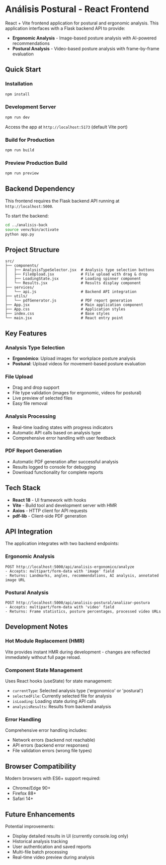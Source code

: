 # Análisis Postural - React Frontend

React + Vite frontend application for postural and ergonomic analysis. This application interfaces with a Flask backend API to provide:
- **Ergonomic Analysis** - Image-based posture analysis with AI-powered recommendations
- **Postural Analysis** - Video-based posture analysis with frame-by-frame evaluation

## Quick Start

### Installation
```bash
npm install
```

### Development Server
```bash
npm run dev
```
Access the app at `http://localhost:5173` (default Vite port)

### Build for Production
```bash
npm run build
```

### Preview Production Build
```bash
npm run preview
```

## Backend Dependency

This frontend requires the Flask backend API running at `http://localhost:5000`.

To start the backend:
```bash
cd ../analisis-back
source venv/bin/activate
python app.py
```

## Project Structure

```
src/
├── components/
│   ├── AnalysisTypeSelector.jsx  # Analysis type selection buttons
│   ├── FileUpload.jsx            # File upload with drag & drop
│   ├── LoadingState.jsx          # Loading spinner component
│   └── Results.jsx               # Results display component
├── services/
│   └── api.js                    # Backend API integration
├── utils/
│   └── pdfGenerator.js           # PDF report generation
├── App.jsx                       # Main application component
├── App.css                       # Application styles
├── index.css                     # Base styles
└── main.jsx                      # React entry point
```

## Key Features

### Analysis Type Selection
- **Ergonómico**: Upload images for workplace posture analysis
- **Postural**: Upload videos for movement-based posture evaluation

### File Upload
- Drag and drop support
- File type validation (images for ergonomic, videos for postural)
- Live preview of selected files
- Easy file removal

### Analysis Processing
- Real-time loading states with progress indicators
- Automatic API calls based on analysis type
- Comprehensive error handling with user feedback

### PDF Report Generation
- Automatic PDF generation after successful analysis
- Results logged to console for debugging
- Download functionality for complete reports

## Tech Stack

- **React 18** - UI framework with hooks
- **Vite** - Build tool and development server with HMR
- **Axios** - HTTP client for API requests
- **pdf-lib** - Client-side PDF generation

## API Integration

The application integrates with two backend endpoints:

### Ergonomic Analysis
```
POST http://localhost:5000/api/analisis-ergonomico/analyze
- Accepts: multipart/form-data with 'image' field
- Returns: Landmarks, angles, recommendations, AI analysis, annotated image URL
```

### Postural Analysis
```
POST http://localhost:5000/api/analisis-postural/analizar-postura
- Accepts: multipart/form-data with 'video' field
- Returns: Frame statistics, posture percentages, processed video URLs
```

## Development Notes

### Hot Module Replacement (HMR)
Vite provides instant HMR during development - changes are reflected immediately without full page reload.

### Component State Management
Uses React hooks (useState) for state management:
- `currentType`: Selected analysis type ('ergonomico' or 'postural')
- `selectedFile`: Currently selected file for analysis
- `isLoading`: Loading state during API calls
- `analysisResults`: Results from backend analysis

### Error Handling
Comprehensive error handling includes:
- Network errors (backend not reachable)
- API errors (backend error responses)
- File validation errors (wrong file types)

## Browser Compatibility

Modern browsers with ES6+ support required:
- Chrome/Edge 90+
- Firefox 88+
- Safari 14+

## Future Enhancements

Potential improvements:
- Display detailed results in UI (currently console.log only)
- Historical analysis tracking
- User authentication and saved reports
- Multi-file batch processing
- Real-time video preview during analysis
